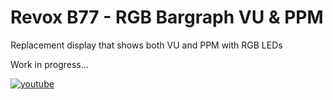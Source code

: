 # Revox B77 - RGB Bargraph VU & PPM
Replacement display that shows both VU and PPM with RGB LEDs

Work in progress...

<a href=https://youtu.be/gn2JyQfEoPc>![youtube](https://github.com/user-attachments/assets/0a112416-3309-465c-8ca4-305b8dafb127)</a>





